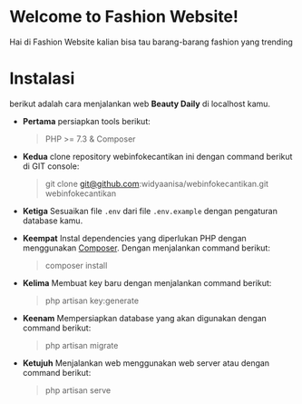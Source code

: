 # Welcome to Fashion Website!

Hai di Fashion Website kalian bisa tau barang-barang fashion yang trending

# [](https://github.com/azzmbgswr/fashion-store.git)Instalasi

berikut adalah cara menjalankan web  **Beauty Daily**  di localhost kamu.

-   **Pertama**  persiapkan tools berikut:
    
    > PHP >= 7.3 & Composer
    
-   **Kedua**  clone repository webinfokecantikan ini dengan command berikut di GIT console:
    
    > git clone  [git@github.com](mailto:git@github.com):widyaanisa/webinfokecantikan.git webinfokecantikan
    
-   **Ketiga**  Sesuaikan file  `.env`  dari file  `.env.example`  dengan pengaturan database kamu.
    
-   **Keempat**  Instal dependencies yang diperlukan PHP dengan menggunakan  [Composer](https://getcomposer.org/ "Composer"). Dengan menjalankan command berikut:
    
    > composer install
    
-   **Kelima**  Membuat key baru dengan menjalankan command berikut:
    
    > php artisan key:generate
    
-   **Keenam**  Mempersiapkan database yang akan digunakan dengan command berikut:
    
    > php artisan migrate
    
-   **Ketujuh**  Menjalankan web menggunakan web server atau dengan command berikut:
    
    > php artisan serve
